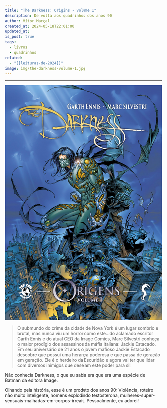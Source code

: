 ```yaml
---
title: "The Darkness: Origins - volume 1"
description: De volta aos quadrinhos dos anos 90
author: Vítor Marçal
created_at: 2024-05-18T22:01:00
updated_at: 
is_post: true
tags:
  - livros
  - quadrinhos
related:
  - "[[leituras-de-2024]]"
image: img/the-darkness-volume-1.jpg
---
```

----

![the-darkness-volume-1](img/the-darkness-volume-1.jpg)

> O submundo do crime da cidade de Nova York é um lugar sombrio e brutal, mas nunca viu um horror como este…do aclamado escritor Garth Ennis e do atual CEO da Image Comics, Marc Silvestri conheça o maior prodígio dos assassinos da máfia italiana: Jackie Estacado.
   Em seu aniversário de 21 anos o jovem mafioso Jackie Estacado descobre que possui uma herança poderosa e que passa de geração em geração. Ele é o herdeiro da Escuridão e agora vai ter que lidar com diversos inimigos que desejam este poder para si!

Não conhecia Darkness, o que eu sabia era que era uma espécie de Batman da editora Image. 

Olhando pela história, esse é um produto dos anos 90: Violência, roteiro não muito inteligente, homens explodindo testosterona, mulheres-super-sensuais-malhadas-em-corpos-irreais. Pessoalmente, eu adorei! 